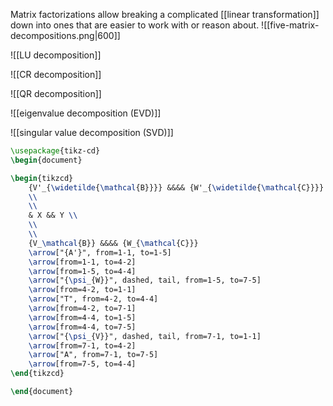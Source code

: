 
Matrix factorizations allow breaking a complicated [[linear transformation]] down into ones that are easier to work with or reason about.
![[five-matrix-decompositions.png|600]]

![[LU decomposition]]


![[CR decomposition]]


![[QR decomposition]]


![[eigenvalue decomposition (EVD)]]


![[singular value decomposition (SVD)]]



```tikz
\usepackage{tikz-cd}
\begin{document}

\begin{tikzcd}
	{V'_{\widetilde{\mathcal{B}}}} &&&& {W'_{\widetilde{\mathcal{C}}}} \\
	\\
	\\
	& X && Y \\
	\\
	\\
	{V_\mathcal{B}} &&&& {W_{\mathcal{C}}}
	\arrow["{A'}", from=1-1, to=1-5]
	\arrow[from=1-1, to=4-2]
	\arrow[from=1-5, to=4-4]
	\arrow["{\psi_{W}}", dashed, tail, from=1-5, to=7-5]
	\arrow[from=4-2, to=1-1]
	\arrow["T", from=4-2, to=4-4]
	\arrow[from=4-2, to=7-1]
	\arrow[from=4-4, to=1-5]
	\arrow[from=4-4, to=7-5]
	\arrow["{\psi_{V}}", dashed, tail, from=7-1, to=1-1]
	\arrow[from=7-1, to=4-2]
	\arrow["A", from=7-1, to=7-5]
	\arrow[from=7-5, to=4-4]
\end{tikzcd}

\end{document}
```


